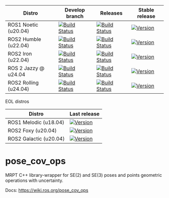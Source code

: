 | Distro | Develop branch | Releases | Stable release |
| ---    | ---            | ---      |  ---      |
| ROS1 Noetic (u20.04) | [![Build Status](https://build.ros.org/job/Ndev__pose_cov_ops__ubuntu_focal_amd64/badge/icon)](https://build.ros.org/job/Ndev__pose_cov_ops__ubuntu_focal_amd64/) | [![Build Status](https://build.ros.org/job/Nbin_uF64__pose_cov_ops__ubuntu_focal_amd64__binary/badge/icon)](https://build.ros.org/job/Nbin_uF64__pose_cov_ops__ubuntu_focal_amd64__binary/)  | [![Version](https://img.shields.io/ros/v/noetic/pose_cov_ops)](https://index.ros.org/search/?term=pose_cov_ops) |
| ROS2 Humble  (u22.04) | [![Build Status](https://build.ros2.org/job/Hdev__pose_cov_ops__ubuntu_jammy_amd64/badge/icon)](https://build.ros2.org/job/Hdev__pose_cov_ops__ubuntu_jammy_amd64/) | [![Build Status](https://build.ros2.org/job/Hbin_uJ64__pose_cov_ops__ubuntu_jammy_amd64__binary/badge/icon)](https://build.ros2.org/job/Hbin_uJ64__pose_cov_ops__ubuntu_jammy_amd64__binary/)  | [![Version](https://img.shields.io/ros/v/humble/pose_cov_ops)](https://index.ros.org/search/?term=pose_cov_ops) |
| ROS2 Iron  (u22.04) | [![Build Status](https://build.ros2.org/job/Idev__pose_cov_ops__ubuntu_jammy_amd64/badge/icon)](https://build.ros2.org/job/Idev__pose_cov_ops__ubuntu_jammy_amd64/) | [![Build Status](https://build.ros2.org/job/Ibin_uJ64__pose_cov_ops__ubuntu_jammy_amd64__binary/badge/icon)](https://build.ros2.org/job/Ibin_uJ64__pose_cov_ops__ubuntu_jammy_amd64__binary/)  | [![Version](https://img.shields.io/ros/v/iron/pose_cov_ops)](https://index.ros.org/search/?term=pose_cov_ops) |
| ROS 2 Jazzy @ u24.04 | [![Build Status](https://build.ros2.org/job/Jdev__pose_cov_ops__ubuntu_noble_amd64/badge/icon)](https://build.ros2.org/job/Jdev__pose_cov_ops__ubuntu_noble_amd64/) | [![Build Status](https://build.ros2.org/job/Jbin_uN64__pose_cov_ops__ubuntu_noble_amd64__binary/badge/icon)](https://build.ros2.org/job/Jbin_uN64__pose_cov_ops__ubuntu_noble_amd64__binary/) | [![Version](https://img.shields.io/ros/v/jazzy/pose_cov_ops)](https://index.ros.org/search/?term=pose_cov_ops) | 
| ROS2 Rolling (u24.04) | [![Build Status](https://build.ros2.org/job/Rdev__pose_cov_ops__ubuntu_noble_amd64/badge/icon)](https://build.ros2.org/job/Rdev__pose_cov_ops__ubuntu_noble_amd64/) | [![Build Status](https://build.ros2.org/job/Rbin_uN64__pose_cov_ops__ubuntu_noble_amd64__binary/badge/icon)](https://build.ros2.org/job/Rbin_uN64__pose_cov_ops__ubuntu_noble_amd64__binary/)  | [![Version](https://img.shields.io/ros/v/rolling/pose_cov_ops)](https://index.ros.org/search/?term=pose_cov_ops) |

EOL distros

| Distro | Last release  |
| ---    | ---          |
| ROS1 Melodic (u18.04) | [![Version](https://img.shields.io/ros/v/melodic/pose_cov_ops)](https://index.ros.org/search/?term=pose_cov_ops) |
| ROS2 Foxy (u20.04) | [![Version](https://img.shields.io/ros/v/foxy/pose_cov_ops)](https://index.ros.org/search/?term=pose_cov_ops) |
| ROS2 Galactic (u20.04) | [![Version](https://img.shields.io/ros/v/galactic/pose_cov_ops)](https://index.ros.org/search/?term=pose_cov_ops) |

pose_cov_ops
============

MRPT C++ library-wrapper for SE(2) and SE(3) poses and points geometric operations with uncertainty.

Docs: https://wiki.ros.org/pose_cov_ops


